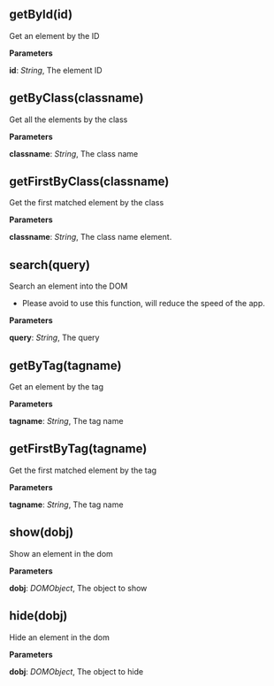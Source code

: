 getById(id)
-----------
Get an element by the ID



**Parameters**

**id**:  *String*,  The element ID

getByClass(classname)
---------------------
Get all the elements by the class



**Parameters**

**classname**:  *String*,  The class name

getFirstByClass(classname)
--------------------------
Get the first matched element by the class



**Parameters**

**classname**:  *String*,  The class name element.

search(query)
-------------
Search an element into the DOM

- Please avoid to use this function, will reduce the speed of the app.



**Parameters**

**query**:  *String*,  The query

getByTag(tagname)
-----------------
Get an element by the tag



**Parameters**

**tagname**:  *String*,  The tag name

getFirstByTag(tagname)
----------------------
Get the first matched element by the tag



**Parameters**

**tagname**:  *String*,  The tag name

show(dobj)
----------
Show an element in the dom



**Parameters**

**dobj**:  *DOMObject*,  The object to show

hide(dobj)
----------
Hide an element in the dom



**Parameters**

**dobj**:  *DOMObject*,  The object to hide

